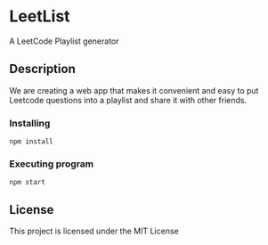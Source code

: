 #  LeetList

A LeetCode Playlist generator

## Description

We are creating a web app that makes it convenient and easy to put Leetcode questions into a playlist and share it with other friends.

### Installing

``` 
npm install 
```

### Executing program
```
npm start
```

## License

This project is licensed under the MIT License
